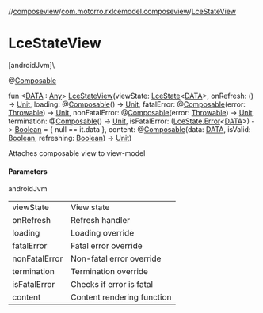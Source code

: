 //[composeview](../../index.md)/[com.motorro.rxlcemodel.composeview](index.md)/[LceStateView](-lce-state-view.md)

# LceStateView

[androidJvm]\

@[Composable](https://developer.android.com/reference/kotlin/androidx/compose/runtime/Composable.html)

fun &lt;[DATA](-lce-state-view.md) : [Any](https://kotlinlang.org/api/latest/jvm/stdlib/kotlin/-any/index.html)&gt; [LceStateView](-lce-state-view.md)(viewState: [LceState](../../../lce/lce/com.motorro.rxlcemodel.lce/-lce-state/index.md)&lt;[DATA](-lce-state-view.md)&gt;, onRefresh: () -&gt; [Unit](https://kotlinlang.org/api/latest/jvm/stdlib/kotlin/-unit/index.html), loading: @[Composable](https://developer.android.com/reference/kotlin/androidx/compose/runtime/Composable.html)() -&gt; [Unit](https://kotlinlang.org/api/latest/jvm/stdlib/kotlin/-unit/index.html), fatalError: @[Composable](https://developer.android.com/reference/kotlin/androidx/compose/runtime/Composable.html)(error: [Throwable](https://kotlinlang.org/api/latest/jvm/stdlib/kotlin/-throwable/index.html)) -&gt; [Unit](https://kotlinlang.org/api/latest/jvm/stdlib/kotlin/-unit/index.html), nonFatalError: @[Composable](https://developer.android.com/reference/kotlin/androidx/compose/runtime/Composable.html)(error: [Throwable](https://kotlinlang.org/api/latest/jvm/stdlib/kotlin/-throwable/index.html)) -&gt; [Unit](https://kotlinlang.org/api/latest/jvm/stdlib/kotlin/-unit/index.html), termination: @[Composable](https://developer.android.com/reference/kotlin/androidx/compose/runtime/Composable.html)() -&gt; [Unit](https://kotlinlang.org/api/latest/jvm/stdlib/kotlin/-unit/index.html), isFatalError: ([LceState.Error](../../../lce/lce/com.motorro.rxlcemodel.lce/-lce-state/-error/index.md)&lt;[DATA](-lce-state-view.md)&gt;) -&gt; [Boolean](https://kotlinlang.org/api/latest/jvm/stdlib/kotlin/-boolean/index.html) = { null == it.data }, content: @[Composable](https://developer.android.com/reference/kotlin/androidx/compose/runtime/Composable.html)(data: [DATA](-lce-state-view.md), isValid: [Boolean](https://kotlinlang.org/api/latest/jvm/stdlib/kotlin/-boolean/index.html), refreshing: [Boolean](https://kotlinlang.org/api/latest/jvm/stdlib/kotlin/-boolean/index.html)) -&gt; [Unit](https://kotlinlang.org/api/latest/jvm/stdlib/kotlin/-unit/index.html))

Attaches composable view to view-model

#### Parameters

androidJvm

| | |
|---|---|
| viewState | View state |
| onRefresh | Refresh handler |
| loading | Loading override |
| fatalError | Fatal error override |
| nonFatalError | Non-fatal error override |
| termination | Termination override |
| isFatalError | Checks if error is fatal |
| content | Content rendering function |
